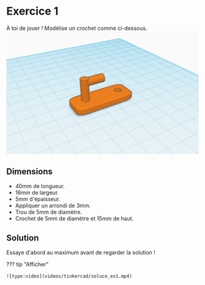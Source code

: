 # Exercice 1

À toi de jouer ! Modélise un crochet comme ci-dessous.
![alt text](images/crochet_ex1.png)

## Dimensions

* 40mm de longueur.
* 16mm de largeur.
* 5mm d'épaisseur.
* Appliquer un arrondi de 3mm.
* Trou de 5mm de diamètre.
* Crochet de 5mm de diamètre et 15mm de haut.

## Solution
Essaye d'abord au maximum avant de regarder la solution !

??? tip "Afficher"

    ![type:video](videos/tinkercad/soluce_ex1.mp4)
